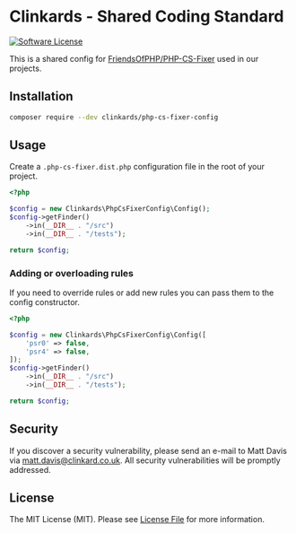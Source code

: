 # Clinkards - Shared Coding Standard

[![Software License](https://img.shields.io/badge/license-MIT-brightgreen.svg?style=flat-square)](https://github.com/clinkards/php-cs-fixer-config/blob/master/LICENSE)

This is a shared config for [FriendsOfPHP/PHP-CS-Fixer](https://github.com/FriendsOfPHP/PHP-CS-Fixer) used in our projects.

## Installation

```bash
composer require --dev clinkards/php-cs-fixer-config
```

## Usage

Create a `.php-cs-fixer.dist.php` configuration file in the root of your project.

```php
<?php

$config = new Clinkards\PhpCsFixerConfig\Config();
$config->getFinder()
    ->in(__DIR__ . "/src")
    ->in(__DIR__ . "/tests");

return $config;
```

### Adding or overloading rules

If you need to override rules or add new rules you can pass them to the config constructor.

```php
<?php

$config = new Clinkards\PhpCsFixerConfig\Config([
    'psr0' => false,
    'psr4' => false,
]);
$config->getFinder()
    ->in(__DIR__ . "/src")
    ->in(__DIR__ . "/tests");

return $config;
```


## Security

If you discover a security vulnerability, please send an e-mail to Matt Davis via matt.davis@clinkard.co.uk. All security vulnerabilities will be promptly addressed.

## License

The MIT License (MIT). Please see [License File](LICENSE) for more information.
